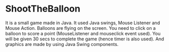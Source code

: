# ShootTheBalloon
It is a small game made in Java. It used Java swings, Mouse Listener and Mouse Action. 
Balloons are flying on the screen. You need to click on a balloon to score a point (MouseListener and mouseclick event used). You will be given 30 secs to complete the game (hence timer is also used). And graphics are made by using Java Swing components.
